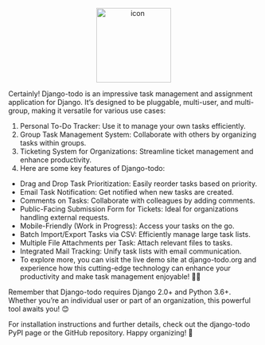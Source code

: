 

<p align="center">
<img src="https://techstack-generator.vercel.app/django-icon.svg" alt="icon" width="150" height="150" />
</p>


Certainly! Django-todo is an impressive task management and assignment application for Django. It’s designed to be pluggable, multi-user, and multi-group, making it versatile for various use cases:

1. Personal To-Do Tracker: Use it to manage your own tasks efficiently.
2. Group Task Management System: Collaborate with others by organizing tasks within groups.
3. Ticketing System for Organizations: Streamline ticket management and enhance productivity.
4. Here are some key features of Django-todo:

- Drag and Drop Task Prioritization: Easily reorder tasks based on priority.
- Email Task Notification: Get notified when new tasks are created.
- Comments on Tasks: Collaborate with colleagues by adding comments.
- Public-Facing Submission Form for Tickets: Ideal for organizations handling external requests.
- Mobile-Friendly (Work in Progress): Access your tasks on the go.
- Batch Import/Export Tasks via CSV: Efficiently manage large task lists.
- Multiple File Attachments per Task: Attach relevant files to tasks.
- Integrated Mail Tracking: Unify task lists with email communication.
- To explore more, you can visit the live demo site at django-todo.org and experience how this cutting-edge technology can enhance your productivity and make task management enjoyable! 🚀📝

Remember that Django-todo requires Django 2.0+ and Python 3.6+. Whether you’re an individual user or part of an organization, this powerful tool awaits you! 😊

For installation instructions and further details, check out the django-todo PyPI page or the GitHub repository. Happy organizing! 🌟



